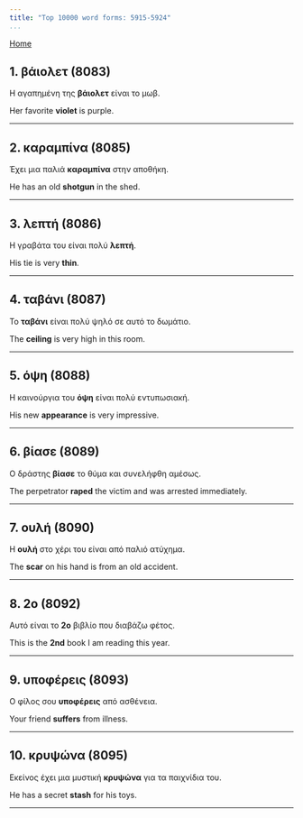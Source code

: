 ```yaml
---
title: "Top 10000 word forms: 5915-5924"
...
```


[Home](./) 

## 1. βάιολετ (8083)

Η αγαπημένη της **βάιολετ** είναι το μωβ.

Her favorite **violet** is purple.

---

## 2. καραμπίνα (8085)

Έχει μια παλιά **καραμπίνα** στην αποθήκη.  

He has an old **shotgun** in the shed.

---

## 3. λεπτή (8086)

Η γραβάτα του είναι πολύ **λεπτή**.  

His tie is very **thin**.

---

## 4. ταβάνι (8087)

Το **ταβάνι** είναι πολύ ψηλό σε αυτό το δωμάτιο.  

The **ceiling** is very high in this room.

---

## 5. όψη (8088)

Η καινούργια του **όψη** είναι πολύ εντυπωσιακή.  

His new **appearance** is very impressive.

---

## 6. βίασε (8089)

Ο δράστης **βίασε** το θύμα και συνελήφθη αμέσως.  

The perpetrator **raped** the victim and was arrested immediately.

---

## 7. ουλή (8090)

Η **ουλή** στο χέρι του είναι από παλιό ατύχημα.

The **scar** on his hand is from an old accident.

---

## 8. 2ο (8092)

Αυτό είναι το **2ο** βιβλίο που διαβάζω φέτος.  

This is the **2nd** book I am reading this year.

---

## 9. υποφέρεις (8093)

Ο φίλος σου **υποφέρεις** από ασθένεια.  

Your friend **suffers** from illness.

---

## 10. κρυψώνα (8095)

Εκείνος έχει μια μυστική **κρυψώνα** για τα παιχνίδια του.

He has a secret **stash** for his toys.

---

